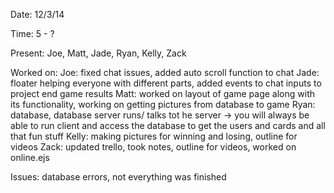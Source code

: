 Date: 12/3/14

Time: 5 - ?

Present: Joe, Matt, Jade, Ryan, Kelly, Zack

Worked on: 
	Joe: fixed chat issues, added auto scroll function to chat
	Jade: floater helping everyone with different parts, added events to chat inputs to project end game results
	Matt: worked on layout of game page along with its functionality, working on getting pictures from database to game
	Ryan: database, database server runs/ talks tot he server -> you will always be able to run client and access the database to get the users and cards and all that fun stuff
	Kelly: making pictures for winning and losing, outline for videos
	Zack: updated trello, took notes, outline for videos, worked on online.ejs

Issues: database errors, not everything was finished
